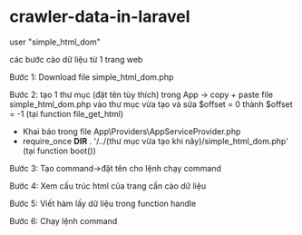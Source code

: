 # crawler-data-in-laravel
user "simple_html_dom"

các bước cào dữ liệu từ 1 trang web

Bước 1: Download file simple_html_dom.php

Bước 2: tạo 1 thư mục (đặt tên tùy thích) trong App -> copy + paste file simple_html_dom.php vào thư mục vừa tạo
và sửa $offset = 0 thành $offset = -1 (tại function file_get_html)

- Khai báo trong file App\Providers\AppServiceProvider.php
- require_once __DIR__ . '/../(thư mục vừa tạo khi nãy)/simple_html_dom.php' (tại function boot())

Bước 3: Tạo command->đặt tên cho lệnh chạy command

Bước 4: Xem cấu trúc html của trang cần cào dữ liệu

Bước 5: Viết hàm lấy dữ liệu trong function handle

Bước 6: Chạy lệnh command
